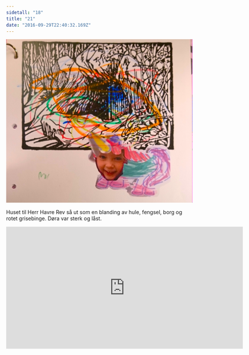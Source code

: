 ```yaml
---
sidetall: "18"
title: "21"
date: "2016-09-29T22:40:32.169Z"
---
```


![GliseGeir Grevling & Herr Havre Rev](./2.png)

Huset til Herr Havre Rev så ut som en blanding av hule, fengsel, borg og rotet grisebinge. Døra var sterk og låst.




<iframe src="https://docs.google.com/forms/d/e/1FAIpQLSdaU1qxlU76iRXUClnxtVycECOt0wqjnCQ8tT6mIzPJxbwDUg/viewform?embedded=true" width="640" height="330" frameborder="0" marginheight="0" marginwidth="0">Loading...</iframe>
